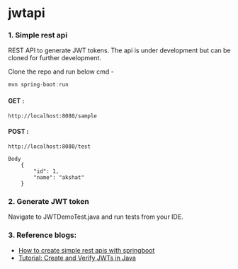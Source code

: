 # jwtapi

### 1. Simple rest api
REST API to generate JWT tokens. The api is under development but can be cloned for further development.

Clone the repo and run below cmd -
```Java
mvn spring-boot:run
```

#### GET : 
```
http://localhost:8080/sample
```

#### POST : 
```
http://localhost:8080/test
```
```
Body
    {
	    "id": 1,
	    "name": "akshat"
    }
```

### 2. Generate JWT token

Navigate to JWTDemoTest.java and run tests from your IDE.

### 3. Reference blogs:
* [How to create simple rest apis with springboot](https://adityasridhar.com/posts/how-to-create-simple-rest-apis-with-springboot)
* [Tutorial: Create and Verify JWTs in Java](https://developer.okta.com/blog/2018/10/31/jwts-with-java)
